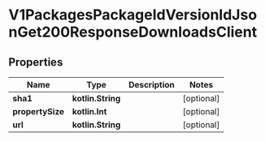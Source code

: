 
# V1PackagesPackageIdVersionIdJsonGet200ResponseDownloadsClient

## Properties
Name | Type | Description | Notes
------------ | ------------- | ------------- | -------------
**sha1** | **kotlin.String** |  |  [optional]
**propertySize** | **kotlin.Int** |  |  [optional]
**url** | **kotlin.String** |  |  [optional]



